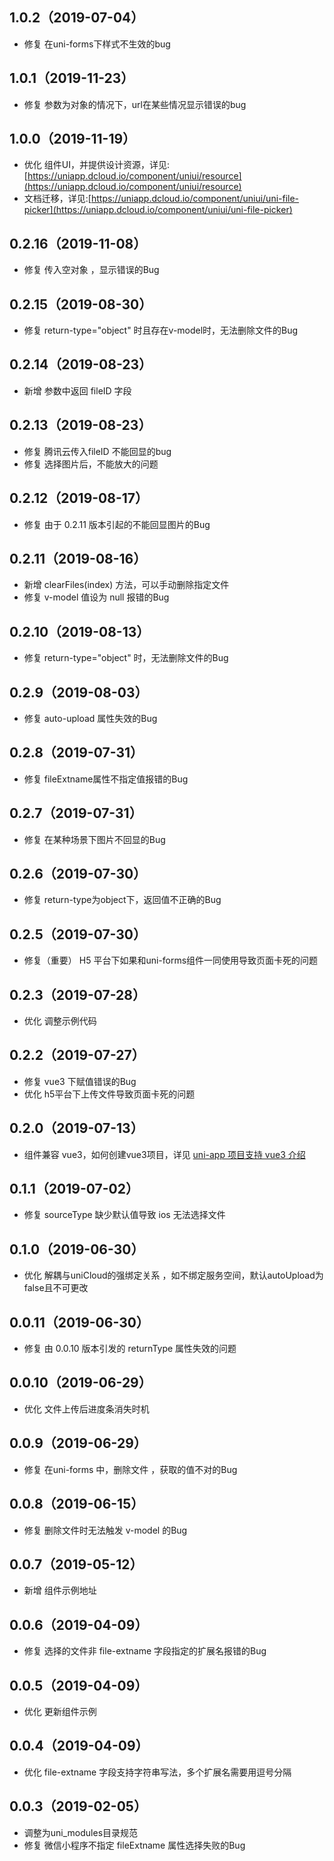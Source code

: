 ## 1.0.2（2019-07-04）
- 修复 在uni-forms下样式不生效的bug
## 1.0.1（2019-11-23）
- 修复 参数为对象的情况下，url在某些情况显示错误的bug
## 1.0.0（2019-11-19）
- 优化 组件UI，并提供设计资源，详见:[https://uniapp.dcloud.io/component/uniui/resource](https://uniapp.dcloud.io/component/uniui/resource)
- 文档迁移，详见:[https://uniapp.dcloud.io/component/uniui/uni-file-picker](https://uniapp.dcloud.io/component/uniui/uni-file-picker)
## 0.2.16（2019-11-08）
- 修复 传入空对象 ，显示错误的Bug
## 0.2.15（2019-08-30）
- 修复 return-type="object" 时且存在v-model时，无法删除文件的Bug
## 0.2.14（2019-08-23）
- 新增 参数中返回 fileID 字段
## 0.2.13（2019-08-23）
- 修复 腾讯云传入fileID 不能回显的bug
- 修复 选择图片后，不能放大的问题
## 0.2.12（2019-08-17）
- 修复 由于 0.2.11 版本引起的不能回显图片的Bug
## 0.2.11（2019-08-16）
- 新增 clearFiles(index) 方法，可以手动删除指定文件
- 修复 v-model 值设为 null 报错的Bug
## 0.2.10（2019-08-13）
- 修复 return-type="object" 时，无法删除文件的Bug
## 0.2.9（2019-08-03）
- 修复 auto-upload 属性失效的Bug
## 0.2.8（2019-07-31）
- 修复 fileExtname属性不指定值报错的Bug
## 0.2.7（2019-07-31）
- 修复 在某种场景下图片不回显的Bug
## 0.2.6（2019-07-30）
- 修复 return-type为object下，返回值不正确的Bug
## 0.2.5（2019-07-30）
- 修复（重要） H5 平台下如果和uni-forms组件一同使用导致页面卡死的问题
## 0.2.3（2019-07-28）
- 优化 调整示例代码
## 0.2.2（2019-07-27）
- 修复 vue3 下赋值错误的Bug
- 优化 h5平台下上传文件导致页面卡死的问题
## 0.2.0（2019-07-13）
- 组件兼容 vue3，如何创建vue3项目，详见 [uni-app 项目支持 vue3 介绍](https://ask.dcloud.net.cn/article/37834)
## 0.1.1（2019-07-02）
- 修复 sourceType 缺少默认值导致 ios 无法选择文件
## 0.1.0（2019-06-30）
- 优化 解耦与uniCloud的强绑定关系 ，如不绑定服务空间，默认autoUpload为false且不可更改
## 0.0.11（2019-06-30）
- 修复 由 0.0.10 版本引发的 returnType 属性失效的问题
## 0.0.10（2019-06-29）
- 优化 文件上传后进度条消失时机
## 0.0.9（2019-06-29）
- 修复 在uni-forms 中，删除文件 ，获取的值不对的Bug
## 0.0.8（2019-06-15）
- 修复 删除文件时无法触发 v-model 的Bug
## 0.0.7（2019-05-12）
- 新增 组件示例地址
## 0.0.6（2019-04-09）
- 修复 选择的文件非 file-extname 字段指定的扩展名报错的Bug
## 0.0.5（2019-04-09）
- 优化 更新组件示例
## 0.0.4（2019-04-09）
- 优化 file-extname 字段支持字符串写法，多个扩展名需要用逗号分隔
## 0.0.3（2019-02-05）
- 调整为uni_modules目录规范
- 修复 微信小程序不指定 fileExtname 属性选择失败的Bug
